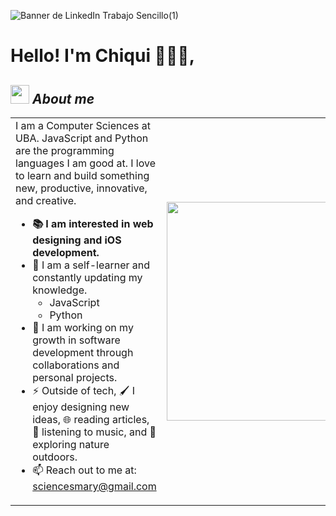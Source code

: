 ![Banner de LinkedIn Trabajo Sencillo(1)](https://github.com/chiquiQQ/chiquiQQ/assets/114885139/9deedde5-9001-4b37-830a-f20932c92adc)

# Hello! I'm Chiqui 👩🏻‍💻,

## <img src="https://media.giphy.com/media/ObNTw8Uzwy6KQ/giphy.gif" width="30px">&nbsp;***About me***

<table>
  <tr>
    <td>
      I am a Computer Sciences at UBA. JavaScript and Python are the programming languages I am good at. I love to learn and build something new, productive, innovative, and creative.
      <ul>
        <li><b>📚 I am interested in web designing and iOS development.</b></li>
        <li>🌱 I am a self-learner and constantly updating my knowledge.
          <ul>
            <li>JavaScript</li>
            <li>Python</li>
          </ul>
        </li>
        <li>🧮 I am working on my growth in software development through collaborations and personal projects.</li>
        <li>⚡️ Outside of tech, 🖌️ I enjoy designing new ideas, 🌐 reading articles, 🎵 listening to music, and 🌴 exploring nature outdoors.</li>
        <li>📫 Reach out to me at: <a href="mailto:sciencesmary@gmail.com">sciencesmary@gmail.com</a></li>
      </ul>
    </td>
    <td>
      <img src="https://media.giphy.com/media/ZDTbix65Me1YDNLDF3/giphy.gif" width="350px">
    </td>
    </td>
  </tr>
</table>


